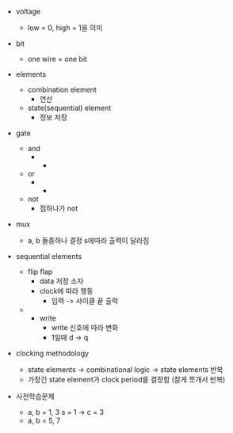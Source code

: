 - voltage
	- low = 0, high = 1을 의미
- bit
	- one wire = one bit
- elements
	- combination element
		- 연산
	- state(sequential) element
		- 정보 저장

- gate
	- and
		- *
	- or
		- +
	- not
		- 점하나가 not
- mux
	- a, b 둘중하나 결정 s에따라 출력이 달라짐

- sequential elements 
	- flip flap
		- data 저장 소자
		- clock에 따라 행동
			- 입력 -> 사이클 끝 출력
	- + write
		- write 신호에 따라 변화
		- 1일때 d -> q
- clocking methodology
	- state elements -> combinational logic -> state elements 반복
	- 가장긴 state element가 clock period를 결정함 (잘게 쪼개서 반복)
- 사전학습문제
	- a, b = 1, 3 s = 1 -> c = 3
	- a, b = 5, 7